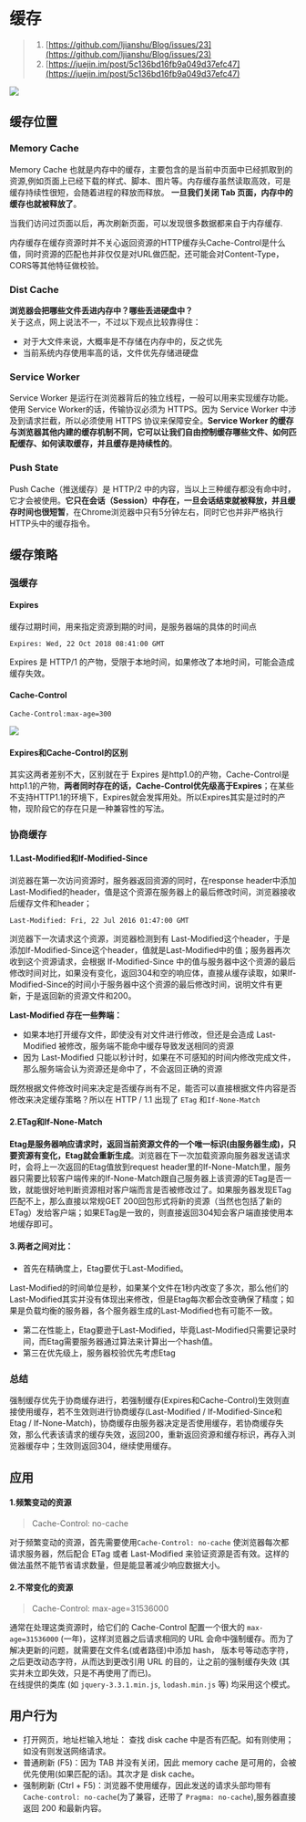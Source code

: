 # 缓存

> 1. [https://github.com/ljianshu/Blog/issues/23](https://github.com/ljianshu/Blog/issues/23)
> 2. [https://juejin.im/post/5c136bd16fb9a049d37efc47](https://juejin.im/post/5c136bd16fb9a049d37efc47)

![](../.gitbook/assets/image%20%2845%29.png)

## 缓存位置

### Memory Cache

Memory Cache 也就是内存中的缓存，主要包含的是当前中页面中已经抓取到的资源,例如页面上已经下载的样式、脚本、图片等。内存缓存虽然读取高效，可是缓存持续性很短，会随着进程的释放而释放。 **一旦我们关闭 Tab 页面，内存中的缓存也就被释放了**。

当我们访问过页面以后，再次刷新页面，可以发现很多数据都来自于内存缓存.

内存缓存在缓存资源时并不关心返回资源的HTTP缓存头Cache-Control是什么值，同时资源的匹配也并非仅仅是对URL做匹配，还可能会对Content-Type，CORS等其他特征做校验。

### Dist Cache

**浏览器会把哪些文件丢进内存中？哪些丢进硬盘中？**  
关于这点，网上说法不一，不过以下观点比较靠得住：

* 对于大文件来说，大概率是不存储在内存中的，反之优先
* 当前系统内存使用率高的话，文件优先存储进硬盘

### Service Worker

Service Worker 是运行在浏览器背后的独立线程，一般可以用来实现缓存功能。使用 Service Worker的话，传输协议必须为 HTTPS。因为 Service Worker 中涉及到请求拦截，所以必须使用 HTTPS 协议来保障安全。**Service Worker 的缓存与浏览器其他内建的缓存机制不同，它可以让我们自由控制缓存哪些文件、如何匹配缓存、如何读取缓存，并且缓存是持续性的**。

### Push State

Push Cache（推送缓存）是 HTTP/2 中的内容，当以上三种缓存都没有命中时，它才会被使用。**它只在会话（Session）中存在，一旦会话结束就被释放，并且缓存时间也很短暂**，在Chrome浏览器中只有5分钟左右，同时它也并非严格执行HTTP头中的缓存指令。

## 缓存策略

### 强缓存

#### Expires

缓存过期时间，用来指定资源到期的时间，是服务器端的具体的时间点

```text
Expires: Wed, 22 Oct 2018 08:41:00 GMT
```

Expires 是 HTTP/1 的产物，受限于本地时间，如果修改了本地时间，可能会造成缓存失效。

#### Cache-Control

```text
Cache-Control:max-age=300
```

![](../.gitbook/assets/image%20%2864%29.png)

#### Expires和Cache-Control的区别

其实这两者差别不大，区别就在于 Expires 是http1.0的产物，Cache-Control是http1.1的产物，**两者同时存在的话，Cache-Control优先级高于Expires**；在某些不支持HTTP1.1的环境下，Expires就会发挥用处。所以Expires其实是过时的产物，现阶段它的存在只是一种兼容性的写法。

### 协商缓存

#### 1.Last-Modified和If-Modified-Since

浏览器在第一次访问资源时，服务器返回资源的同时，在response header中添加 Last-Modified的header，值是这个资源在服务器上的最后修改时间，浏览器接收后缓存文件和header；

```text
Last-Modified: Fri, 22 Jul 2016 01:47:00 GMT
```

浏览器下一次请求这个资源，浏览器检测到有 Last-Modified这个header，于是添加If-Modified-Since这个header，值就是Last-Modified中的值；服务器再次收到这个资源请求，会根据 If-Modified-Since 中的值与服务器中这个资源的最后修改时间对比，如果没有变化，返回304和空的响应体，直接从缓存读取，如果If-Modified-Since的时间小于服务器中这个资源的最后修改时间，说明文件有更新，于是返回新的资源文件和200。

**Last-Modified 存在一些弊端：**

* 如果本地打开缓存文件，即使没有对文件进行修改，但还是会造成 Last-Modified 被修改，服务端不能命中缓存导致发送相同的资源
* 因为 Last-Modified 只能以秒计时，如果在不可感知的时间内修改完成文件，那么服务端会认为资源还是命中了，不会返回正确的资源

既然根据文件修改时间来决定是否缓存尚有不足，能否可以直接根据文件内容是否修改来决定缓存策略？所以在 HTTP / 1.1 出现了 `ETag` 和`If-None-Match`

#### 2.ETag和If-None-Match

**Etag是服务器响应请求时，返回当前资源文件的一个唯一标识\(由服务器生成\)，只要资源有变化，Etag就会重新生成**。浏览器在下一次加载资源向服务器发送请求时，会将上一次返回的Etag值放到request header里的If-None-Match里，服务器只需要比较客户端传来的If-None-Match跟自己服务器上该资源的ETag是否一致，就能很好地判断资源相对客户端而言是否被修改过了。如果服务器发现ETag匹配不上，那么直接以常规GET 200回包形式将新的资源（当然也包括了新的ETag）发给客户端；如果ETag是一致的，则直接返回304知会客户端直接使用本地缓存即可。

#### 3.两者之间对比：

* 首先在精确度上，Etag要优于Last-Modified。

Last-Modified的时间单位是秒，如果某个文件在1秒内改变了多次，那么他们的Last-Modified其实并没有体现出来修改，但是Etag每次都会改变确保了精度；如果是负载均衡的服务器，各个服务器生成的Last-Modified也有可能不一致。

* 第二在性能上，Etag要逊于Last-Modified，毕竟Last-Modified只需要记录时间，而Etag需要服务器通过算法来计算出一个hash值。
* 第三在优先级上，服务器校验优先考虑Etag

### 总结

强制缓存优先于协商缓存进行，若强制缓存\(Expires和Cache-Control\)生效则直接使用缓存，若不生效则进行协商缓存\(Last-Modified / If-Modified-Since和Etag / If-None-Match\)，协商缓存由服务器决定是否使用缓存，若协商缓存失效，那么代表该请求的缓存失效，返回200，重新返回资源和缓存标识，再存入浏览器缓存中；生效则返回304，继续使用缓存。

## 应用

#### 1.频繁变动的资源

> Cache-Control: no-cache

对于频繁变动的资源，首先需要使用`Cache-Control: no-cache` 使浏览器每次都请求服务器，然后配合 ETag 或者 Last-Modified 来验证资源是否有效。这样的做法虽然不能节省请求数量，但是能显著减少响应数据大小。

#### 2.不常变化的资源

> Cache-Control: max-age=31536000

通常在处理这类资源时，给它们的 Cache-Control 配置一个很大的 `max-age=31536000` \(一年\)，这样浏览器之后请求相同的 URL 会命中强制缓存。而为了解决更新的问题，就需要在文件名\(或者路径\)中添加 hash， 版本号等动态字符，之后更改动态字符，从而达到更改引用 URL 的目的，让之前的强制缓存失效 \(其实并未立即失效，只是不再使用了而已\)。  
在线提供的类库 \(如 `jquery-3.3.1.min.js`, `lodash.min.js` 等\) 均采用这个模式。

## 用户行为

* 打开网页，地址栏输入地址： 查找 disk cache 中是否有匹配。如有则使用；如没有则发送网络请求。
* 普通刷新 \(F5\)：因为 TAB 并没有关闭，因此 memory cache 是可用的，会被优先使用\(如果匹配的话\)。其次才是 disk cache。
* 强制刷新 \(Ctrl + F5\)：浏览器不使用缓存，因此发送的请求头部均带有 `Cache-control: no-cache`\(为了兼容，还带了 `Pragma: no-cache`\),服务器直接返回 200 和最新内容。

